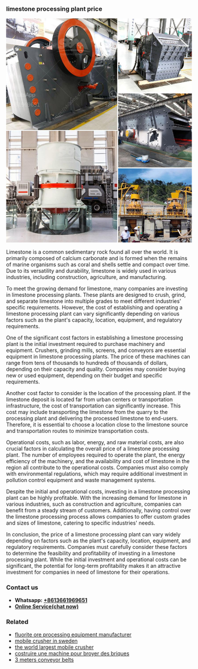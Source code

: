 <h3>limestone processing plant price</h3><img src='1708587026.jpg' alt=''><p>Limestone is a common sedimentary rock found all over the world. It is primarily composed of calcium carbonate and is formed when the remains of marine organisms such as coral and shells settle and compact over time. Due to its versatility and durability, limestone is widely used in various industries, including construction, agriculture, and manufacturing.</p><p>To meet the growing demand for limestone, many companies are investing in limestone processing plants. These plants are designed to crush, grind, and separate limestone into multiple grades to meet different industries' specific requirements. However, the cost of establishing and operating a limestone processing plant can vary significantly depending on various factors such as the plant's capacity, location, equipment, and regulatory requirements.</p><p>One of the significant cost factors in establishing a limestone processing plant is the initial investment required to purchase machinery and equipment. Crushers, grinding mills, screens, and conveyors are essential equipment in limestone processing plants. The price of these machines can range from tens of thousands to hundreds of thousands of dollars, depending on their capacity and quality. Companies may consider buying new or used equipment, depending on their budget and specific requirements.</p><p>Another cost factor to consider is the location of the processing plant. If the limestone deposit is located far from urban centers or transportation infrastructure, the cost of transportation can significantly increase. This cost may include transporting the limestone from the quarry to the processing plant and delivering the processed limestone to end-users. Therefore, it is essential to choose a location close to the limestone source and transportation routes to minimize transportation costs.</p><p>Operational costs, such as labor, energy, and raw material costs, are also crucial factors in calculating the overall price of a limestone processing plant. The number of employees required to operate the plant, the energy efficiency of the machinery, and the availability and cost of limestone in the region all contribute to the operational costs. Companies must also comply with environmental regulations, which may require additional investment in pollution control equipment and waste management systems.</p><p>Despite the initial and operational costs, investing in a limestone processing plant can be highly profitable. With the increasing demand for limestone in various industries, such as construction and agriculture, companies can benefit from a steady stream of customers. Additionally, having control over the limestone processing process allows companies to offer custom grades and sizes of limestone, catering to specific industries' needs.</p><p>In conclusion, the price of a limestone processing plant can vary widely depending on factors such as the plant's capacity, location, equipment, and regulatory requirements. Companies must carefully consider these factors to determine the feasibility and profitability of investing in a limestone processing plant. While the initial investment and operational costs can be significant, the potential for long-term profitability makes it an attractive investment for companies in need of limestone for their operations.</p><h3>Contact us</h3><ul><li><strong>Whatsapp:&nbsp;<a href="https://wa.me/8613661969651">+8613661969651</a></strong></li><li><a href="https://swt.shibang-china.com/?git&amp;zhl&amp;limestone processing plant price"><strong>Online Service(chat now)</strong></a></li></ul><h3>Related</h3><ul><li><a href='fluorite ore processing equipment manufacturer.md'>fluorite ore processing equipment manufacturer</a></li><li><a href='mobile crusher in sweden.md'>mobile crusher in sweden</a></li><li><a href='the world largest mobile crusher.md'>the world largest mobile crusher</a></li><li><a href='costruire une machine pour broyer des briques.md'>costruire une machine pour broyer des briques</a></li><li><a href='3 meters conveyor belts.md'>3 meters conveyor belts</a></li></ul>